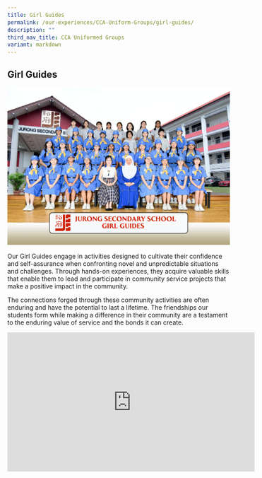 ```yaml
---
title: Girl Guides
permalink: /our-experiences/CCA-Uniform-Groups/girl-guides/
description: ""
third_nav_title: CCA Uniformed Groups
variant: markdown
---
```

## Girl Guides

![](/images/girlguides_formal.jpg)

Our Girl Guides engage in activities designed to cultivate their confidence and self-assurance when confronting novel and unpredictable situations and challenges. Through hands-on experiences, they acquire valuable skills that enable them to lead and participate in community service projects that make a positive impact in the community.

The connections forged through these community activities are often enduring and have the potential to last a lifetime. The friendships our students form while making a difference in their community are a testament to the enduring value of service and the bonds it can create.

<iframe width="560" height="315" src="https://www.youtube.com/embed/Vl1vJy9obWc" title="YouTube video player" frameborder="0" allow="accelerometer; autoplay; clipboard-write; encrypted-media; gyroscope; picture-in-picture; web-share" allowfullscreen=""></iframe>

